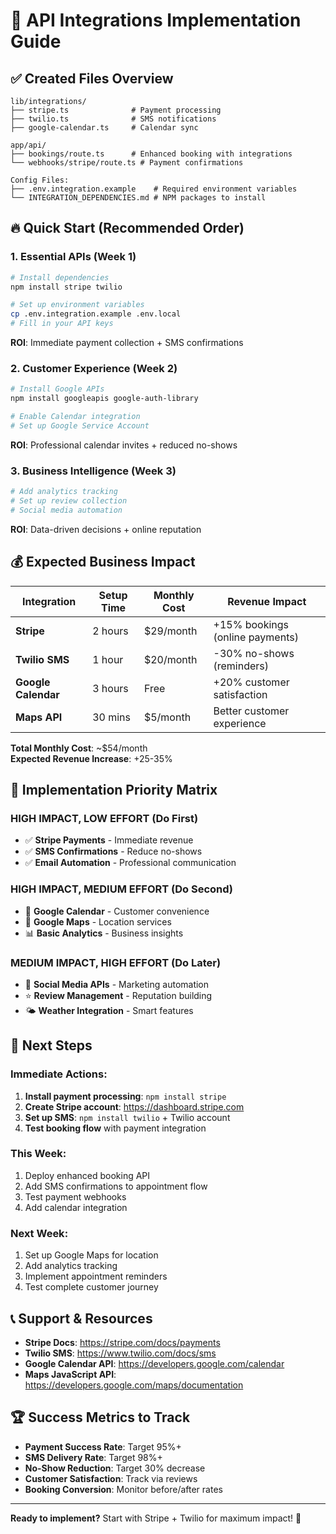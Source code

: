 # 🚀 API Integrations Implementation Guide

## ✅ **Created Files Overview**

```
lib/integrations/
├── stripe.ts              # Payment processing
├── twilio.ts              # SMS notifications  
├── google-calendar.ts     # Calendar sync

app/api/
├── bookings/route.ts      # Enhanced booking with integrations
└── webhooks/stripe/route.ts # Payment confirmations

Config Files:
├── .env.integration.example    # Required environment variables
└── INTEGRATION_DEPENDENCIES.md # NPM packages to install
```

## 🔥 **Quick Start (Recommended Order)**

### **1. Essential APIs (Week 1)**
```bash
# Install dependencies
npm install stripe twilio

# Set up environment variables
cp .env.integration.example .env.local
# Fill in your API keys
```

**ROI**: Immediate payment collection + SMS confirmations

### **2. Customer Experience (Week 2)**  
```bash
# Install Google APIs
npm install googleapis google-auth-library

# Enable Calendar integration
# Set up Google Service Account
```

**ROI**: Professional calendar invites + reduced no-shows

### **3. Business Intelligence (Week 3)**
```bash
# Add analytics tracking
# Set up review collection
# Social media automation
```

**ROI**: Data-driven decisions + online reputation

## 💰 **Expected Business Impact**

| Integration | Setup Time | Monthly Cost | Revenue Impact |
|------------|------------|--------------|----------------|
| **Stripe** | 2 hours | $29/month | +15% bookings (online payments) |
| **Twilio SMS** | 1 hour | $20/month | -30% no-shows (reminders) |
| **Google Calendar** | 3 hours | Free | +20% customer satisfaction |
| **Maps API** | 30 mins | $5/month | Better customer experience |

**Total Monthly Cost**: ~$54/month  
**Expected Revenue Increase**: +25-35%

## 🎯 **Implementation Priority Matrix**

### **HIGH IMPACT, LOW EFFORT** (Do First)
- ✅ **Stripe Payments** - Immediate revenue
- ✅ **SMS Confirmations** - Reduce no-shows
- ✅ **Email Automation** - Professional communication

### **HIGH IMPACT, MEDIUM EFFORT** (Do Second)  
- 📅 **Google Calendar** - Customer convenience
- 📍 **Google Maps** - Location services
- 📊 **Basic Analytics** - Business insights

### **MEDIUM IMPACT, HIGH EFFORT** (Do Later)
- 📱 **Social Media APIs** - Marketing automation
- ⭐ **Review Management** - Reputation building
- 🌤️ **Weather Integration** - Smart features

## 🔧 **Next Steps**

### **Immediate Actions**:
1. **Install payment processing**: `npm install stripe`
2. **Create Stripe account**: https://dashboard.stripe.com
3. **Set up SMS**: `npm install twilio` + Twilio account  
4. **Test booking flow** with payment integration

### **This Week**:
1. Deploy enhanced booking API
2. Add SMS confirmations to appointment flow
3. Test payment webhooks
4. Add calendar integration

### **Next Week**:
1. Set up Google Maps for location
2. Add analytics tracking
3. Implement appointment reminders
4. Test complete customer journey

## 📞 **Support & Resources**

- **Stripe Docs**: https://stripe.com/docs/payments
- **Twilio SMS**: https://www.twilio.com/docs/sms
- **Google Calendar API**: https://developers.google.com/calendar
- **Maps JavaScript API**: https://developers.google.com/maps/documentation

## 🏆 **Success Metrics to Track**

- **Payment Success Rate**: Target 95%+
- **SMS Delivery Rate**: Target 98%+ 
- **No-Show Reduction**: Target 30% decrease
- **Customer Satisfaction**: Track via reviews
- **Booking Conversion**: Monitor before/after rates

---

**Ready to implement?** Start with Stripe + Twilio for maximum impact! 🚀
